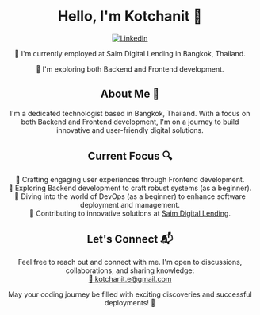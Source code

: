 <h1 align="center">Hello, I'm Kotchanit 👋</h1>
<p align="center">
  <a href="https://www.linkedin.com/in/kotchanit-emsawat-7926b9215/">
    <img alt="LinkedIn" src="https://img.shields.io/badge/LinkedIn-Connect-blue?style=for-the-badge&logo=linkedin">
  </a>
</p>

<p align="center">🏢 I'm currently employed at Saim Digital Lending in Bangkok, Thailand.</p>
<p align="center">🌱 I'm exploring both Backend and Frontend development.</p>

<h2 align="center">About Me 🚀</h2>
<p align="center">
    I'm a dedicated technologist based in Bangkok, Thailand. With a focus on both Backend and Frontend development, I'm on a journey to build innovative and user-friendly digital solutions.
</p>

<h2 align="center">Current Focus 🔍</h2>
<p align="center">
  🌟 Crafting engaging user experiences through Frontend development.<br>
  🌟 Exploring Backend development to craft robust systems (as a beginner).<br>
  🌟 Diving into the world of DevOps (as a beginner) to enhance software deployment and management.<br>
  🌟 Contributing to innovative solutions at <a href="https://www.siamdl.co.th/en">Saim Digital Lending</a>.
</p>

<h2 align="center">Let's Connect 📬</h2>
<p align="center">
  Feel free to reach out and connect with me. I'm open to discussions, collaborations, and sharing knowledge:<br>
  <a href="mailto:kotchanit.e@gmail.com">📧 kotchanit.e@gmail.com</a>
</p>

<p align="center">May your coding journey be filled with exciting discoveries and successful deployments! 🚀</p>
